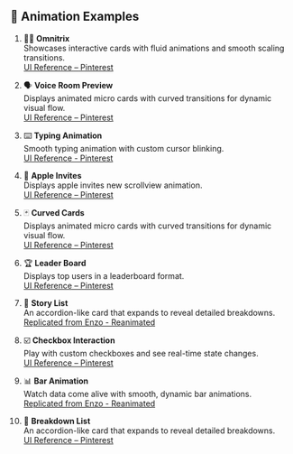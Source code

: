 ## 🎨 Animation Examples

1. 🦸‍♂️ **Omnitrix**  
   Showcases interactive cards with fluid animations and smooth scaling transitions.  
   [UI Reference – Pinterest](https://in.pinterest.com/pin/787004103674210057/)

2. 🗣️ **Voice Room Preview**  
   Displays animated micro cards with curved transitions for dynamic visual flow.  
   [UI Reference – Pinterest](https://in.pinterest.com/pin/787004103674185814/)

3. ⌨️ **Typing Animation**  
   Smooth typing animation with custom cursor blinking.  
   [UI Reference - Pinterest](https://in.pinterest.com/pin/787004103674169522/)

4. 🍏 **Apple Invites**  
   Displays apple invites new scrollview animation.  
   [UI Reference – Pinterest](https://in.pinterest.com/pin/129548926779977160/)

5. 🃏 **Curved Cards**  
   Displays animated micro cards with curved transitions for dynamic visual flow.  
   [UI Reference – Pinterest](https://in.pinterest.com/pin/787004103674154837/)

6. 🏆 **Leader Board**  
   Displays top users in a leaderboard format.  
   [UI Reference – Pinterest](https://in.pinterest.com/pin/787004103674106818/)

7. 📖 **Story List**  
   An accordion-like card that expands to reveal detailed breakdowns.  
   [Replicated from Enzo - Reanimated](https://www.youtube.com/watch?v=NNRym_f8JsA&list=PLjHsmVtnAr9TWoMAh-3QMiP7bPUqPFuFZ&index=25)

8. ☑️ **Checkbox Interaction**  
   Play with custom checkboxes and see real-time state changes.  
   [UI Reference – Pinterest](https://in.pinterest.com/pin/787004103674071168/)

9. 📊 **Bar Animation**  
   Watch data come alive with smooth, dynamic bar animations.  
   [Replicated from Enzo - Reanimated](https://www.youtube.com/@Reactiive)

10. 📂 **Breakdown List**  
    An accordion-like card that expands to reveal detailed breakdowns.  
    [UI Reference – Pinterest](https://in.pinterest.com/pin/19844054604601981/)
